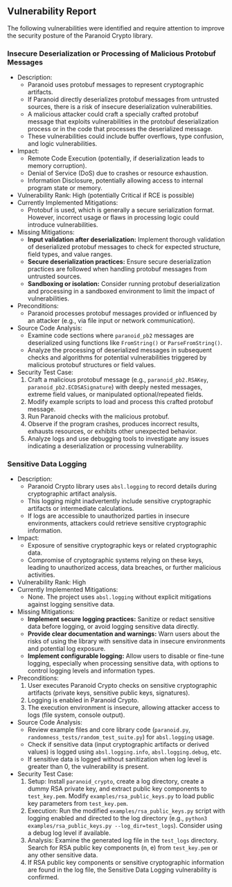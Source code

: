 ## Vulnerability Report

The following vulnerabilities were identified and require attention to improve the security posture of the Paranoid Crypto library.

### Insecure Deserialization or Processing of Malicious Protobuf Messages

- Description:
    - Paranoid uses protobuf messages to represent cryptographic artifacts.
    - If Paranoid directly deserializes protobuf messages from untrusted sources, there is a risk of insecure deserialization vulnerabilities.
    - A malicious attacker could craft a specially crafted protobuf message that exploits vulnerabilities in the protobuf deserialization process or in the code that processes the deserialized message.
    - These vulnerabilities could include buffer overflows, type confusion, and logic vulnerabilities.
- Impact:
    - Remote Code Execution (potentially, if deserialization leads to memory corruption).
    - Denial of Service (DoS) due to crashes or resource exhaustion.
    - Information Disclosure, potentially allowing access to internal program state or memory.
- Vulnerability Rank: High (potentially Critical if RCE is possible)
- Currently Implemented Mitigations:
    - Protobuf is used, which is generally a secure serialization format. However, incorrect usage or flaws in processing logic could introduce vulnerabilities.
- Missing Mitigations:
    - **Input validation after deserialization:** Implement thorough validation of deserialized protobuf messages to check for expected structure, field types, and value ranges.
    - **Secure deserialization practices:** Ensure secure deserialization practices are followed when handling protobuf messages from untrusted sources.
    - **Sandboxing or isolation:** Consider running protobuf deserialization and processing in a sandboxed environment to limit the impact of vulnerabilities.
- Preconditions:
    - Paranoid processes protobuf messages provided or influenced by an attacker (e.g., via file input or network communication).
- Source Code Analysis:
    - Examine code sections where `paranoid_pb2` messages are deserialized using functions like `FromString()` or `ParseFromString()`.
    - Analyze the processing of deserialized messages in subsequent checks and algorithms for potential vulnerabilities triggered by malicious protobuf structures or field values.
- Security Test Case:
    1. Craft a malicious protobuf message (e.g., `paranoid_pb2.RSAKey`, `paranoid_pb2.ECDSASignature`) with deeply nested messages, extreme field values, or manipulated optional/repeated fields.
    2. Modify example scripts to load and process this crafted protobuf message.
    3. Run Paranoid checks with the malicious protobuf.
    4. Observe if the program crashes, produces incorrect results, exhausts resources, or exhibits other unexpected behavior.
    5. Analyze logs and use debugging tools to investigate any issues indicating a deserialization or processing vulnerability.

### Sensitive Data Logging

- Description:
    - Paranoid Crypto library uses `absl.logging` to record details during cryptographic artifact analysis.
    - This logging might inadvertently include sensitive cryptographic artifacts or intermediate calculations.
    - If logs are accessible to unauthorized parties in insecure environments, attackers could retrieve sensitive cryptographic information.
- Impact:
    - Exposure of sensitive cryptographic keys or related cryptographic data.
    - Compromise of cryptographic systems relying on these keys, leading to unauthorized access, data breaches, or further malicious activities.
- Vulnerability Rank: High
- Currently Implemented Mitigations:
    - None. The project uses `absl.logging` without explicit mitigations against logging sensitive data.
- Missing Mitigations:
    - **Implement secure logging practices:** Sanitize or redact sensitive data before logging, or avoid logging sensitive data directly.
    - **Provide clear documentation and warnings:** Warn users about the risks of using the library with sensitive data in insecure environments and potential log exposure.
    - **Implement configurable logging:** Allow users to disable or fine-tune logging, especially when processing sensitive data, with options to control logging levels and information types.
- Preconditions:
    1. User executes Paranoid Crypto checks on sensitive cryptographic artifacts (private keys, sensitive public keys, signatures).
    2. Logging is enabled in Paranoid Crypto.
    3. The execution environment is insecure, allowing attacker access to logs (file system, console output).
- Source Code Analysis:
    - Review example files and core library code (`paranoid.py`, `randomness_tests/random_test_suite.py`) for `absl.logging` usage.
    - Check if sensitive data (input cryptographic artifacts or derived values) is logged using `absl.logging.info`, `absl.logging.debug`, etc.
    - If sensitive data is logged without sanitization when log level is greater than 0, the vulnerability is present.
- Security Test Case:
    1. Setup: Install `paranoid_crypto`, create a log directory, create a dummy RSA private key, and extract public key components to `test_key.pem`. Modify `examples/rsa_public_keys.py` to load public key parameters from `test_key.pem`.
    2. Execution: Run the modified `examples/rsa_public_keys.py` script with logging enabled and directed to the log directory (e.g., `python3 examples/rsa_public_keys.py --log_dir=test_logs`). Consider using a debug log level if available.
    3. Analysis: Examine the generated log file in the `test_logs` directory. Search for RSA public key components (n, e) from `test_key.pem` or any other sensitive data.
    4. If RSA public key components or sensitive cryptographic information are found in the log file, the Sensitive Data Logging vulnerability is confirmed.